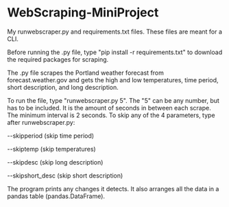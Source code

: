 # WebScraping-MiniProject
My runwebscraper.py and requirements.txt files.
These files are meant for a CLI.

Before running the .py file, type "pip install -r requirements.txt" to download the required packages for scraping.

The .py file scrapes the Portland weather forecast from forecast.weather.gov and gets the high and low temperatures, time period, short description, and long description.

To run the file, type "runwebscraper.py 5". The  "5" can be any number, but has to be included. It is the amount of seconds in between each scrape. The minimum interval is 2 seconds. To skip any of the 4 parameters, type after runwebscraper.py:

  --skipperiod (skip time period)
  
  --skiptemp (skip temperatures)
  
  --skipdesc (skip long description)
  
  --skipshort_desc (skip short description)

The program prints any changes it detects. It also arranges all the data in a pandas table (pandas.DataFrame).
